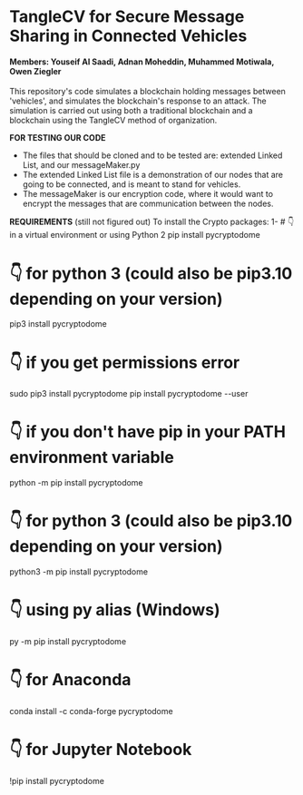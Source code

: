 # TangleCV for Secure Message Sharing in Connected Vehicles
#### Members: Youseif Al Saadi, Adnan Moheddin, Muhammed Motiwala, Owen Ziegler

This repository's code simulates a blockchain holding messages between 'vehicles', and simulates the blockchain's response to an attack. The simulation is carried out using both a traditional blockchain and a blockchain using the TangleCV method of organization.


**FOR TESTING OUR CODE**
- The files that should be cloned and to be tested are: extended Linked List, and our messageMaker.py 
- The extended Linked List file is a demonstration of our nodes that are going to be connected, and is meant to stand for vehicles.
- The messageMaker is our encryption code, where it would want to encrypt the messages that are communication between the nodes. 

**REQUIREMENTS** (still not figured out)
To install the Crypto packages:
1- # 👇️ in a virtual environment or using Python 2
pip install pycryptodome

# 👇️ for python 3 (could also be pip3.10 depending on your version)
pip3 install pycryptodome

# 👇️ if you get permissions error
sudo pip3 install pycryptodome
pip install pycryptodome --user

# 👇️ if you don't have pip in your PATH environment variable
python -m pip install pycryptodome

# 👇️ for python 3 (could also be pip3.10 depending on your version)
python3 -m pip install pycryptodome

# 👇️ using py alias (Windows)
py -m pip install pycryptodome

# 👇️ for Anaconda
conda install -c conda-forge pycryptodome

# 👇️ for Jupyter Notebook
!pip install pycryptodome


